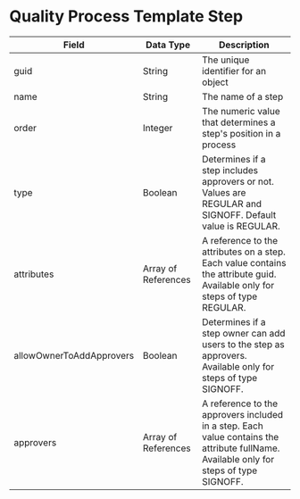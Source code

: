 # Quality Process Template Step

| Field<br> | Data Type<br> | Description<br> |
|  --- |  --- |  --- | 
| guid<br> | String<br> | The unique identifier for an object<br> |
| name<br> | String<br> | The name of a step<br> |
| order<br> | Integer<br> | The numeric value that determines a step's position in a process<br> |
| type<br> | Boolean<br> | Determines if a step includes approvers or not. Values are REGULAR and SIGNOFF. Default value is REGULAR.<br> |
| attributes<br> | Array of References<br> | A reference to the attributes on a step. Each value contains the attribute guid. Available only for steps of type REGULAR.<br> |
| allowOwnerToAddApprovers<br> | Boolean<br> | Determines if a step owner can add users to the step as approvers. Available only for steps of type SIGNOFF.<br> |
| approvers<br> | Array of References<br> | A reference to the approvers included in a step. Each value contains the attribute fullName. Available only for steps of type SIGNOFF.<br> |

